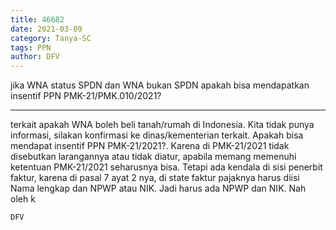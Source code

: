 ```yaml
---
title: 46682
date: 2021-03-09
category: Tanya-SC
tags: PPN
author: DFV
---
```


jika WNA status SPDN dan WNA bukan SPDN apakah bisa mendapatkan insentif PPN PMK-21/PMK.010/2021?

---

terkait apakah WNA boleh beli tanah/rumah di Indonesia. Kita tidak punya informasi, silakan konfirmasi ke dinas/kementerian terkait. Apakah bisa mendapat insentif PPN PMK-21/2021?. Karena di PMK-21/2021 tidak disebutkan larangannya atau tidak diatur, apabila memang memenuhi ketentuan PMK-21/2021 seharusnya bisa. Tetapi ada kendala di sisi penerbit faktur, karena di pasal 7 ayat 2 nya, di state faktur pajaknya harus diisi Nama lengkap dan NPWP atau NIK. Jadi harus ada NPWP dan NIK. Nah oleh k

`DFV`
